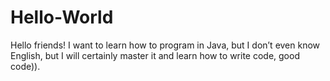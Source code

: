 # Hello-World

Hello friends!
I want to learn how to program in Java, but I don’t even know English,
but I will certainly master it and learn how to write code, good code)).
